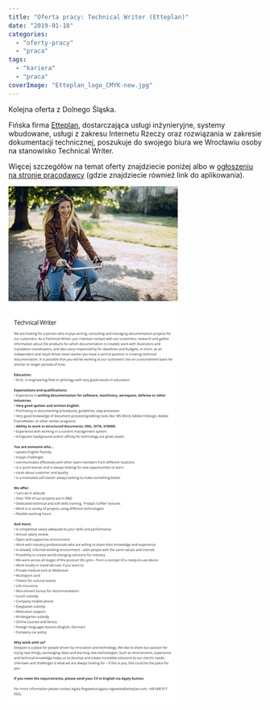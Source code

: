```yaml
---
title: "Oferta pracy: Technical Writer (Etteplan)"
date: "2019-01-18"
categories:
  - "oferty-pracy"
  - "praca"
tags:
  - "kariera"
  - "praca"
coverImage: "Etteplan_logo_CMYK-new.jpg"
---
```


Kolejna oferta z Dolnego Śląska.

Fińska firma [Etteplan](https://www.etteplan.com/pl), dostarczająca usługi inżynieryjne, systemy wbudowane, usługi z zakresu Internetu Rzeczy oraz rozwiązania w zakresie dokumentacji technicznej, poszukuje do swojego biura we Wrocławiu osoby na stanowisko Technical Writer.

Więcej szczegółów na temat oferty znajdziecie poniżej albo w [ogłoszeniu na stronie pracodawcy](https://candidate.hr-manager.net/ApplicationInit.aspx?cid=1522&ProjectId=146824&DepartmentId=18983&MediaId=5&SkipAdvertisement=False) (gdzie znajdziecie również link do aplikowania).

[![](images/tech_writer_etteplan.png)](http://techwriter.pl/wp-content/uploads/2019/01/tech_writer_etteplan.png)
